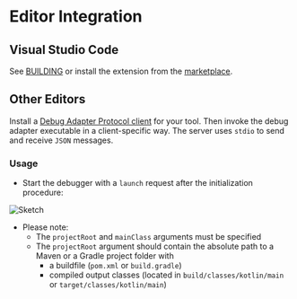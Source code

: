 # Editor Integration

## Visual Studio Code
See [BUILDING](../BUILDING.md#vscode-extension) or install the extension from the [marketplace](https://marketplace.visualstudio.com/items?itemName=fwcd.kotlindebug).

## Other Editors
Install a [Debug Adapter Protocol client](https://microsoft.github.io/debug-adapter-protocol/implementors/tools/) for your tool. Then invoke the debug adapter executable in a client-specific way. The server uses `stdio` to send and receive `JSON` messages.

### Usage
* Start the debugger with a `launch` request after the initialization procedure:

![Sketch](https://microsoft.github.io/debug-adapter-protocol/img/init-launch.png)

* Please note:
	* The `projectRoot` and `mainClass` arguments must be specified
	* The `projectRoot` argument should contain the absolute path to a Maven or a Gradle project folder with
		* a buildfile (`pom.xml` or `build.gradle`)
		* compiled output classes (located in `build/classes/kotlin/main` or `target/classes/kotlin/main`)
